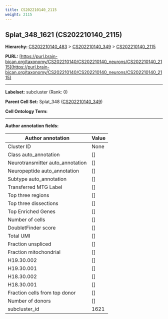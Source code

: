 ```yaml
---
title: CS202210140_2115
weight: 2115
---
```

## Splat_348_1621 (CS202210140_2115)
<b>Hierarchy: </b>
[CS202210140_483](../CS202210140_483) >
[CS202210140_349](../CS202210140_349) >
[CS202210140_2115](../CS202210140_2115)

**PURL:** [https://purl.brain-bican.org/taxonomy/CS202210140/CS202210140_neurons/CS202210140_2115](https://purl.brain-bican.org/taxonomy/CS202210140/CS202210140_neurons/CS202210140_2115)

---


**Labelset:** subcluster (Rank: 0)

**Parent Cell Set:** Splat_348 ([CS202210140_349](../CS202210140_349))



**Cell Ontology Term:** 

[MARKER GENES.]: #


---

[TRANSFERRED ANNOTATIONS.]: #


[AUTHOR ANNOTATION FIELDS.]: #


**Author annotation fields:**

| Author annotation | Value |
|-------------------|-------|
|Cluster ID|None|
|Class auto_annotation|[]|
|Neurotransmitter auto_annotation|[]|
|Neuropeptide auto_annotation|[]|
|Subtype auto_annotation|[]|
|Transferred MTG Label|[]|
|Top three regions|[]|
|Top three dissections|[]|
|Top Enriched Genes|[]|
|Number of cells|[]|
|DoubletFinder score|[]|
|Total UMI|[]|
|Fraction unspliced|[]|
|Fraction mitochondrial|[]|
|H19.30.002|[]|
|H19.30.001|[]|
|H18.30.002|[]|
|H18.30.001|[]|
|Fraction cells from top donor|[]|
|Number of donors|[]|
|subcluster_id|1621|
